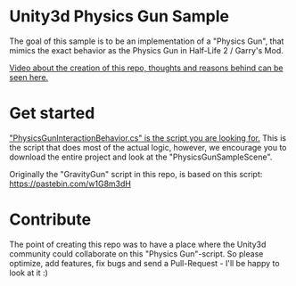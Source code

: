 # Unity3d Physics Gun Sample
The goal of this sample is to be an implementation of a "Physics Gun", that mimics the exact behavior as the Physics Gun in Half-Life 2 / Garry's Mod.

[Video about the creation of this repo, thoughts and reasons behind can be seen here.](https://www.youtube.com/watch?v=HnnhU2hlHkg)

# Get started
["PhysicsGunInteractionBehavior.cs" is the script you are looking for.](Unity3d-PhysicsGun/Assets/_PhysicsGunAssets/Scripts/PhysicsGunInteractionBehavior.cs)
This is the script that does most of the actual logic, however, we encourage you to download the entire project and look at the "PhysicsGunSampleScene". 

Originally the "GravityGun" script in this repo, is based on this script: https://pastebin.com/w1G8m3dH

# Contribute
The point of creating this repo was to have a place where the Unity3d community could collaborate on this "Physics Gun"-script.
So please optimize, add features, fix bugs and send a Pull-Request - I'll be happy to look at it :)
